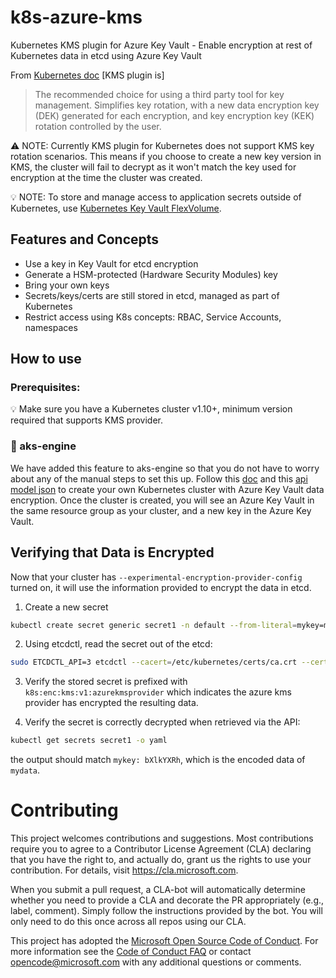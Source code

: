 # k8s-azure-kms #

Kubernetes KMS plugin for Azure Key Vault - Enable encryption at rest of Kubernetes data in etcd using Azure Key Vault

From [Kubernetes doc](https://kubernetes.io/docs/tasks/administer-cluster/encrypt-data/#providers)
[KMS plugin is]
> The recommended choice for using a third party tool for key management. Simplifies key rotation, with a new data encryption key (DEK) generated for each encryption, and key encryption key (KEK) rotation controlled by the user. 

⚠️ NOTE: Currently KMS plugin for Kubernetes does not support KMS key rotation scenarios. This means if you choose to create a new key version in KMS, the cluster will fail to decrypt as it won't match the key used for encryption at the time the cluster was created.

💡 NOTE: To store and manage access to application secrets outside of Kubernetes, use [Kubernetes Key Vault FlexVolume](https://github.com/Azure/kubernetes-keyvault-flexvol).

## Features and Concepts ##
* Use a key in Key Vault for etcd encryption
* Generate a HSM-protected (Hardware Security Modules) key
* Bring your own keys
* Secrets/keys/certs are still stored in etcd, managed as part of Kubernetes
* Restrict access using K8s concepts: RBAC, Service Accounts, namespaces

## How to use ##

### Prerequisites: ### 

💡 Make sure you have a Kubernetes cluster v1.10+, minimum version required that supports KMS provider.

### 🎁 aks-engine ###
We have added this feature to aks-engine so that you do not have to worry about any of the manual steps to set this up. Follow this [doc](https://github.com/Azure/aks-engine/blob/master/docs/topics/features.md#azure-key-vault-data-encryption) and this [api model json](https://github.com/Azure/aks-engine/blob/master/examples/kubernetes-config/kubernetes-keyvault-encryption.json) to create your own Kubernetes cluster with Azure Key Vault data encryption. Once the cluster is created, you will see an Azure Key Vault in the same resource group as your cluster, and a new key in the Azure Key Vault.

## Verifying that Data is Encrypted ##

Now that your cluster has `--experimental-encryption-provider-config` turned on, it will use the information provided to encrypt the data in etcd. 

1. Create a new secret

```bash
kubectl create secret generic secret1 -n default --from-literal=mykey=mydata
```

2. Using etcdctl, read the secret out of the etcd:

```bash
sudo ETCDCTL_API=3 etcdctl --cacert=/etc/kubernetes/certs/ca.crt --cert=/etc/kubernetes/certs/etcdclient.crt --key=/etc/kubernetes/certs/etcdclient.key get /registry/secrets/default/secret1
```

3. Verify the stored secret is prefixed with `k8s:enc:kms:v1:azurekmsprovider` which indicates the azure kms provider has encrypted the resulting data.

4. Verify the secret is correctly decrypted when retrieved via the API:

```bash
kubectl get secrets secret1 -o yaml
```
the output should match `mykey: bXlkYXRh`, which is the encoded data of `mydata`. 


# Contributing

This project welcomes contributions and suggestions.  Most contributions require you to agree to a
Contributor License Agreement (CLA) declaring that you have the right to, and actually do, grant us
the rights to use your contribution. For details, visit https://cla.microsoft.com.

When you submit a pull request, a CLA-bot will automatically determine whether you need to provide
a CLA and decorate the PR appropriately (e.g., label, comment). Simply follow the instructions
provided by the bot. You will only need to do this once across all repos using our CLA.

This project has adopted the [Microsoft Open Source Code of Conduct](https://opensource.microsoft.com/codeofconduct/).
For more information see the [Code of Conduct FAQ](https://opensource.microsoft.com/codeofconduct/faq/) or
contact [opencode@microsoft.com](mailto:opencode@microsoft.com) with any additional questions or comments.



